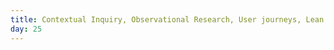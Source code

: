 ```yaml
---
title: Contextual Inquiry, Observational Research, User journeys, Lean Canvas & 5 whys
day: 25
---
```

